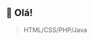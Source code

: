 ## 🐧 Olá!
>  HTML/CSS/PHP/Java

<!---
realvector/realvector is a ✨ special ✨ repository because its `README.md` (this file) appears on your GitHub profile.
You can click the Preview link to take a look at your changes.
--->
